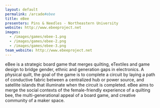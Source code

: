 ```yaml
---
layout: default
permalink: /arcade#ebee
title: eBee
presenters: Pins & Needles - Northeastern University
website: http://www.ebeeproject.net
images:
  - /images/games/ebee-1.png
  - /images/games/ebee-2.png
  - /images/games/ebee-3.png
team_website: http://www.ebeeproject.net
---
```

eBee is a strategic board game that merges quilting, eTextiles and game design to bridge gender, ethnic and generation gaps in electronics. A physical quilt, the goal of the game is to complete a circuit by laying a path of conductive fabric between a centralized hub or power source, and satellite islands that illuminate when the circuit is completed. eBee aims to merge the social contexts of the female-friendly experience of a quilting bee, the multi-generational appeal of a board game, and creative community of a maker space.
